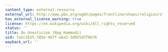 ```yaml
---
content_type: external-resource
external_url: http://www.pbs.org/wgbh/pages/frontline/shows/religion/story/pagels.html
has_external_license_warning: true
license: https://en.wikipedia.org/wiki/All_rights_reserved
status: ''
title: On Gnosticism (Nag Hammadi)
uid: 7a2c1b25-385e-467f-aba2-3d925d3f6b76
wayback_url: ''
---
```


